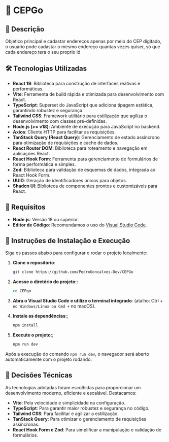 # 🚀  CEPGo


## 📖 Descrição

Objetico principal e cadastar endereços apenas por meio do CEP digitado, o usuario pode cadastar o mesmo endereço quantas vezes quiser, só que cada endereço tera o seu proprio id

## 🛠 Tecnologias Utilizadas

- **React 19**: Biblioteca para construção de interfaces reativas e performáticas.
- **Vite**: Ferramenta de build rápida e otimizada para desenvolvimento com React.
- **TypeScript**: Superset do JavaScript que adiciona tipagem estática, garantindo robustez e segurança.
- **Tailwind CSS**: Framework utilitário para estilização que agiliza o desenvolvimento com classes pré-definidas.
- **Node.js (>= v18)**: Ambiente de execução para JavaScript no backend.
- **Axios**: Cliente HTTP para facilitar as requisições.
- **TanStack Query (React Query)**: Gerenciamento de estado assíncrono para otimização de requisições e cache de dados.
- **React Router DOM**: Biblioteca para roteamento e navegação em aplicações React.
- **React Hook Form**: Ferramenta para gerenciamento de formulários de forma performática e simples.
- **Zod**: Biblioteca para validação de esquemas de dados, integrada ao React Hook Form.
- **UUID**: Geração de identificadores únicos para objetos.
- **Shadcn UI**: Biblioteca de componentes prontos e customizáveis para React.

## 📌 Requisitos

- **Node.js**: Versão 18 ou superior.
- **Editor de Código**: Recomendamos o uso do [Visual Studio Code](https://code.visualstudio.com/).

## 🚀 Instruções de Instalação e Execução

Siga os passos abaixo para configurar e rodar o projeto localmente:

1. **Clone o repositório**:
   ```sh
   git clone https://github.com/PedroGoncalves-Dev/CEPGo

2. **Acesse o diretório do projeto:**:
   ```sh
   cd CEPgo

3. **Abra o Visual Studio Code e utilize o terminal integrado**:
   (atalho: Ctrl + ` no Windows/Linux ou Cmd + ` no macOS).
 

4. **Instale as dependências:**;
   ```sh
   npm install

5. **Execute o projeto:**;
   ```sh
   npm run dev
Após a execução do comando `npm run dev`, o navegador será aberto automaticamente com o projeto rodando.

## 🤔 Decisões Técnicas

As tecnologias adotadas foram escolhidas para proporcionar um desenvolvimento moderno, eficiente e escalável. Destacamos:

- **Vite**: Pela velocidade e simplicidade na configuração.
- **TypeScript**: Para garantir maior robustez e segurança no código.
- **Tailwind CSS**: Para facilitar e agilizar a estilização.
- **TanStack Query**: Para otimizar o gerenciamento de requisições assíncronas.
- **React Hook Form e Zod**: Para simplificar a manipulação e validação de formulários.


